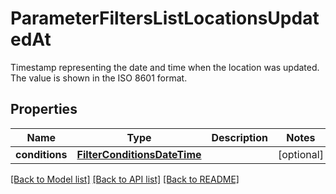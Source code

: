# ParameterFiltersListLocationsUpdatedAt

Timestamp representing the date and time when the location was updated. The value is shown in the ISO 8601 format.

## Properties

Name | Type | Description | Notes
------------ | ------------- | ------------- | -------------
**conditions** | [**FilterConditionsDateTime**](FilterConditionsDateTime.md) |  | [optional] 

[[Back to Model list]](../README.md#documentation-for-models) [[Back to API list]](../README.md#documentation-for-api-endpoints) [[Back to README]](../README.md)


